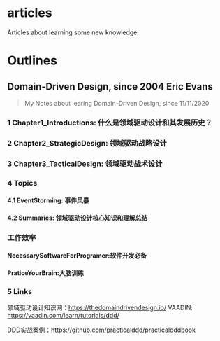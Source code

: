 # articles
Articles about learning some new knowledge.

# Outlines

## Domain-Driven Design, since 2004 Eric Evans
> My Notes about learing Domain-Driven Design, since 11/11/2020



### 1 Chapter1_Introductions: 什么是领域驱动设计和其发展历史？

### 2 Chapter2_StrategicDesign: 领域驱动战略设计

### 3 Chapter3_TacticalDesign: 领域驱动战术设计

### 4 Topics

#### 4.1 EventStorming: 事件风暴

#### 4.2 Summaries: 领域驱动设计核心知识和理解总结

### 工作效率
#### NecessarySoftwareForProgramer:软件开发必备
#### PraticeYourBrain:大脑训练

### 5 Links
领域驱动设计知识网：https://thedomaindrivendesign.io/
VAADIN: https://vaadin.com/learn/tutorials/ddd/

DDD实战案例：https://github.com/practicalddd/practicaldddbook
